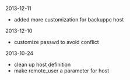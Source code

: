 2013-12-11
* added more customization for backuppc host

2013-12-10
* customize passwd to avoid conflict

2013-10-24
* clean up host definition
* make remote_user a parameter for host
